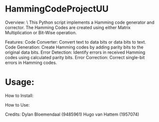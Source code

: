 # HammingCodeProjectUU
Overview: \\
This Python script implements a Hamming code generator and corrector. The Hamming Codes are created using either Matrix Multiplication or Bit-Wise operation.

Features:
Code Converter: Convert text to data bits or data bits to text.
Code Generation: Create Hamming codes by adding parity bits to the original data bits.
Error Detection: Identify errors in received Hamming codes using calculated parity bits.
Error Correction: Correct single-bit errors in Hamming codes.

# Usage:
How to Install:


How to Use:

Credits:
Dylan Bloemendaal (9485961)
Hugo van Hattem (1957074)
